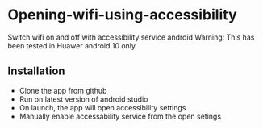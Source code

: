 # Opening-wifi-using-accessibility
Switch wifi on and off with accessibility service android
Warning: This has been tested in Huawer android 10 only
## Installation
- Clone the app from github
- Run on latest version of android studio
- On launch, the app will open accessibility settings
- Manually enable accessability service from the open setings

